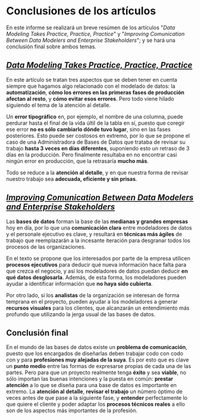 # Conclusiones de los artículos

En este informe se realizará un breve resúmen de los artículos "_Data Modeling Takes Practice, Practice, Practice_" y "_Improving Comunication Between Data Modelers and Enterprise Stakeholders_"; y se hará una conclusión final sobre ambos temas.

## [**_Data Modeling Takes Practice, Practice, Practice_**][practice]

En este artículo se tratan tres aspectos que se deben tener en cuenta siempre que hagamos algo relacionado con el modelado de datos: la **automatización**, **cómo los errores en las primeras fases de producción afectan al resto**, y **cómo evitar esos errores**. Pero todo viene hilado siguiendo el tema de la atención al detalle.

Un **error tipográfico** en, por ejemplo, el nombre de una columna, puede perdurar hasta el final de la vida últil de la tabla en sí, puesto que coregir ese error **no es sólo cambiarlo dónde tuvo lugar**, sino en las fases posteriores. Esto puede ser costosos en extremo, por lo que se propone el caso de una Administradora de Bases de Datos que trataba de revisar su trabajo **hasta 3 veces en días diferentes**, suponiendo esto un retraso de 3 días en la producción. Pero finalmente resultaba en no encontrar casi ningún error en producción, que la retrasaría **mucho más**.

Todo se reduce a la **atención al detalle**, y en que nuestra forma de revisar nuestro trabajo sea **adecuada, eficiente y sin prisas**.


## [**_Improving Comunication Between Data Modelers and Enterprise Stakeholders_**][improving_comunications]

Las **bases de datos** forman la base de las **medianas y grandes empresas** hoy en día, por lo que una **comunicación clara** entre modeladores de datos y el personale ejecutivo es clave, y resultará en **técnicas más ágiles** de trabajo que reemplazarán a la incesante iteración para desgranar todos los procesos de las organizaciones.

En el texto se propone que los interesados por parte de la empresa utilicen **procesos ejecutivos** para deducir qué nueva información hace falta para que crezca el negocio, y así los modeladores de datos puedan deducir **en qué datos desglosarla**. Además, de esta forma, los modeladores pueden ayudar a identificar información que **no haya sido cubierta**.

Por otro lado, si los **analistas** de la organización se interesan de forma temprana en el proyecto, pueden ayudar a los modeladores a generar **recursos visuales** para los clientes, que alcanzarán un entendimiento más profundo que utilizando la jerga usual de las bases de datos.

## Conclusión final

En el mundo de las bases de datos existe un **problema de comunicación**, puesto que los encargados de diseñarlas deben trabajar codo con codo con y para **profesiones muy alejadas de la suya**. Es por esto que es clave un **punto medio** entre las formas de expresarse propias de cada una de las partes. Pero para que un proyecto realmente tenga **éxito** y sea **viable**, no sólo importan las buenas intenciones y la puesta en común: **prestar atención** a lo que se diseña para una base de datos es importante en extremo. La **atención al detalle**, **revisar el trabajo** un número óptimo de veces antes de que pase a la siguiente fase, y **entender** perfectamente lo que quiere el cliente y poder adaptar los **procesos técnicos reales** a ello son de los aspectos más importantes de la profesión.


[practice]: https://www.dbta.com/Columns/Database-Elaborations/Data-Modeling-Takes-Practice-Practice-Practice-119800.aspx

[improving_comunications]: https://www.dbta.com/Editorial/Trends-and-Applications/Improving-Communication-Between-Data-Modelers-and-Enterprise-Stakeholders-118726.aspx
